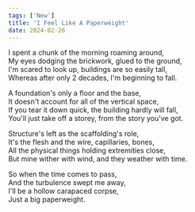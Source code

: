 ```yaml
---
tags: ['New']
title: 'I Feel Like A Paperweight'
date: 2024-02-26
---
```


I spent a chunk of the morning roaming around,  
My eyes dodging the brickwork, glued to the ground,  
I'm scared to look up, buildings are so easily tall,  
Whereas after only 2 decades, I'm beginning to fall.

A foundation's only a floor and the base,  
It doesn't account for all of the vertical space,  
If you tear it down quick, the building hardly will fall,  
You'll just take off a storey, from the story you've got.

Structure's left as the scaffolding's role,  
It's the flesh and the wire, capillaries, bones,  
All the physical things holding extremities close,  
But mine wither with wind, and they weather with time.

So when the time comes to pass,  
And the turbulence swept me away,  
I'll be a hollow carapaced corpse,  
Just a big paperweight.  
